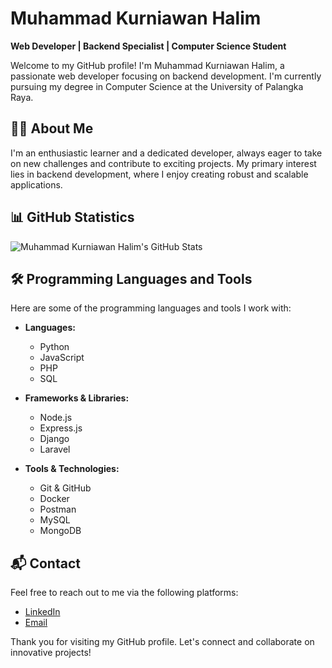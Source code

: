 # Muhammad Kurniawan Halim

**Web Developer | Backend Specialist | Computer Science Student**

Welcome to my GitHub profile! I'm Muhammad Kurniawan Halim, a passionate web developer focusing on backend development. I'm currently pursuing my degree in Computer Science at the University of Palangka Raya.

## 🧑‍💻 About Me

I'm an enthusiastic learner and a dedicated developer, always eager to take on new challenges and contribute to exciting projects. My primary interest lies in backend development, where I enjoy creating robust and scalable applications.

## 📊 GitHub Statistics

![Muhammad Kurniawan Halim's GitHub Stats](https://github-readme-stats.vercel.app/api?username=yourusername&show_icons=true&theme=radical)

## 🛠️ Programming Languages and Tools

Here are some of the programming languages and tools I work with:

- **Languages:** 
  - Python
  - JavaScript
  - PHP
  - SQL

- **Frameworks & Libraries:** 
  - Node.js
  - Express.js
  - Django
  - Laravel

- **Tools & Technologies:** 
  - Git & GitHub
  - Docker
  - Postman
  - MySQL
  - MongoDB

## 📬 Contact

Feel free to reach out to me via the following platforms:

- [LinkedIn](https://www.linkedin.com/in/yourprofile)
- [Email](mailto:your.email@example.com)

Thank you for visiting my GitHub profile. Let's connect and collaborate on innovative projects!
